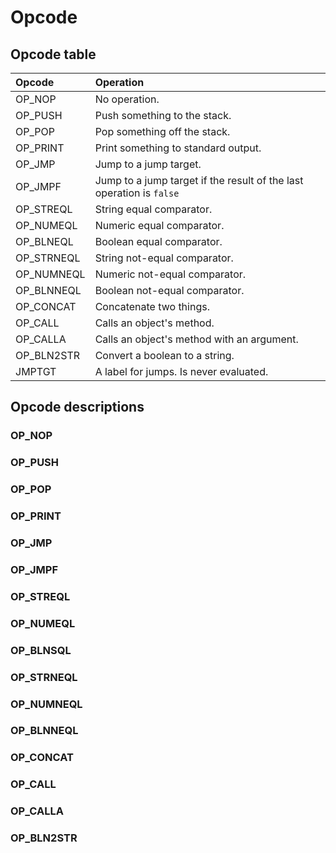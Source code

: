 # Opcode

## Opcode table

| Opcode     | Operation                                                            |
|:-----------|:---------------------------------------------------------------------|
| OP_NOP     | No operation.                                                        |
| OP_PUSH    | Push something to the stack.                                         |
| OP_POP     | Pop something off the stack.                                         |
| OP_PRINT   | Print something to standard output.                                  |
| OP_JMP     | Jump to a jump target.                                               |
| OP_JMPF    | Jump to a jump target if the result of the last operation is `false` |
| OP_STREQL  | String equal comparator.                                             |
| OP_NUMEQL  | Numeric equal comparator.                                            |
| OP_BLNEQL  | Boolean equal comparator.                                            |
| OP_STRNEQL | String not-equal comparator.                                         |
| OP_NUMNEQL | Numeric not-equal comparator.                                        |
| OP_BLNNEQL | Boolean not-equal comparator.                                        |
| OP_CONCAT  | Concatenate two things.                                              |
| OP_CALL    | Calls an object's method.                                            |
| OP_CALLA   | Calls an object's method with an argument.                           |
| OP_BLN2STR | Convert a boolean to a string.                                       |
| JMPTGT     | A label for jumps. Is never evaluated.                               |

## Opcode descriptions

### OP_NOP

### OP_PUSH

### OP_POP

### OP_PRINT

### OP_JMP

### OP_JMPF

### OP_STREQL

### OP_NUMEQL

### OP_BLNSQL

### OP_STRNEQL

### OP_NUMNEQL

### OP_BLNNEQL

### OP_CONCAT

### OP_CALL

### OP_CALLA

### OP_BLN2STR
